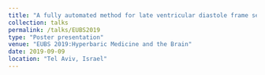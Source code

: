 ```yaml
---
title: "A fully automated method for late ventricular diastole frame selection in post-dive echocardiography without ECG gating"
collection: talks
permalink: /talks/EUBS2019
type: "Poster presentation"
venue: "EUBS 2019:Hyperbaric Medicine and the Brain"
date: 2019-09-09
location: "Tel Aviv, Israel"
---
```

